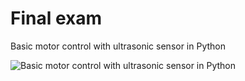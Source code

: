 # Final exam

Basic motor control with ultrasonic sensor in Python

![Basic motor control with ultrasonic sensor in Python](basic_motor_control.gif)
